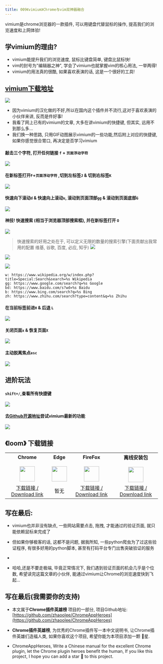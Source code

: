 ```yaml
---
title: 009《vimium》Chrome与vim双神器融合
---
```

vimium是chrome浏览器的一款插件, 可以用键盘代替鼠标的操作, 提高我们的浏览速度和上网体验!

## 学vimium的理由?

- vimium能提升我们的浏览速度, 鼠标比键盘简单, 键盘比鼠标快!
- vim的封号为"编辑器之神", 学会了vimium也就掌握vim的核心用法, 一举两得!
- vimium的用法真的很酷, 如果喜欢表演的话, 这是一个很好的工具!


## [vimium下载地址](https://chrome.google.com/webstore/detail/vimium/dbepggeogbaibhgnhhndojpepiihcmeb)

![](https://www.v2fy.com/asset/009_vimium/80cfd343db1142e692ff47bbb583daa6.png)

- 因为vimium的汉化做的不好,所以在国内这个插件并不流行,这对于喜欢表演的小伙伴来讲, 反而是件好事!
- 我看了网上已有的vimium的文章, 大多在讲vimium的快捷键, 但其实, 远用不到那么多...
- 我们换一种思路, 只用GIF动图展示vimium的一些功能,然后附上对应的快捷键, 如果你感觉很合胃口, 再决定是否学习vimium

#### 敲击三个字符, 打开任何链接 `f` + `页面浮动字符`
![](https://www.v2fy.com/asset/009_vimium/c08a6e6029a34c8da661be3a0c13a9d6.gif)

#### 在新标签打开`F`+`页面浮动字符` ,切到左标签`J` & 切到右标签`K`

![](https://www.v2fy.com/asset/009_vimium/15c2929c0ad84b2eabd4c97e920b918a.gif)
#### 快速向下滚动`d` & 快速向上滚动`u`, 滚动到页面顶部`gg` & 滚动到页面底部`G`

![](https://www.v2fy.com/asset/009_vimium/3e869c74cf6c4fd0b8724eede30bd85f.gif)

#### 神技! 快速搜索 (相当于浏览器顶部搜索框), 并在新标签打开 `O`

![](https://www.v2fy.com/asset/009_vimium/9a28a00e02f34c82b16410cebe7e97ab.gif)

> 快速搜索的好用之处在于, 可以定义无限的数量的搜索引擎(下面贡献出我常用的配置 维基, 谷歌, 百度, 必应, 知乎)
![](https://www.v2fy.com/asset/009_vimium/483421f8b564496abb4367f826a553c5.png)

![](https://www.v2fy.com/asset/009_vimium/a6ac595e35fd44c6ab4c78deb325e041.png)

![](https://www.v2fy.com/asset/009_vimium/e4c99cb051af42d6bd8f7b6ded1ea6bf.png)

```
w: https://www.wikipedia.org/w/index.php?title=Special:Search&search=%s Wikipedia
gg: https://www.google.com/search?q=%s Google
bd: https://www.baidu.com/s?wd=%s Baidu
b: https://www.bing.com/search?q=%s Bing
zh: https://www.zhihu.com/search?type=content&q=%s Zhihu
```
#### 在当前标签前进`H` & 后退 `L`
![](https://www.v2fy.com/asset/009_vimium/313f9bc2c90e458b9a4cf97d45308288.gif)

#### 关闭页面`x` & 恢复页面`X`

![](https://www.v2fy.com/asset/009_vimium/bff6daa2bdd84de7b62b90ed00ab3219.gif)

#### 主动脱离焦点`esc`

![](https://www.v2fy.com/asset/009_vimium/fd76a0da0af24cb3b067a0071963ab09.gif)

## 进阶玩法
#### `shift+/`,查看所有快捷键
![](https://www.v2fy.com/asset/009_vimium/f28acb7f6ce74a4d9b44cbeb147bc2a7.png)

#### 去[Github开源地址](https://github.com/philc/vimium)尝试vimium最新的功能
![](https://www.v2fy.com/asset/009_vimium/a8844acbb78e4b9289bf4accf8902b6d.png)



## 《loom》 下载链接

<table style="table-layout: fixed;">
<tbody>
<tr>
<td><div style="text-align: center;"><div style="font-weight: bold">Chrome</div><br/><div><img  style="width:50px; height:auto;" src="https://www.v2fy.com/asset/0i/ChromeAppHeroes/page/001_markdown_here.assets/chromeappheroes-chrome-icon.png"/></div></div></td>
<td><div style="text-align: center;" ><div style="font-weight: bold">Edge</div><br/><div><img style="width:50px; height:auto;" src="https://www.v2fy.com/asset/0i/ChromeAppHeroes/page/001_markdown_here.assets/chromeappheroes-edge-icon.png"/></div></div></td>
<td><div style="text-align: center;" ><div style="font-weight: bold">FireFox</div><br/><div><img  style="width:50px; height:auto;" src="https://www.v2fy.com/asset/0i/ChromeAppHeroes/page/001_markdown_here.assets/chromeappheroes-firefox-icon.png"/></div></div></td>
<td><div style="text-align: center;" ><div style="font-weight: bold">离线安装包</div><br/><div><img  style="width:50px; height:auto;" src="https://www.v2fy.com/asset/0i/ChromeAppHeroes/page/001_markdown_here.assets/chromeappheroes-github-download.png"/></div></div></td>
</tr>
<tr>
<td>
<div style="text-align: center;">
<a  href="https://chrome.google.com/webstore/detail/vimium/dbepggeogbaibhgnhhndojpepiihcmeb">下载链接 / Download link</a>
</div>
</td>
<td>
<div style="text-align: center;">暂无</div>
</td>
<td>
<div style="text-align: center;"><a  href="https://addons.mozilla.org/en-GB/firefox/addon/vimium-ff/">下载链接 / Download link</a></div>
</td>
<td>
<div style="text-align: center;"><a  href="https://cdn.jsdelivr.net/gh/zhaoolee/ChromeAppHeroes/backup/009-vimium.zip">下载链接 / Download link</a></div>
</td>
</tr>
</tbody>
</table>



## 写在最后:

- vimium也并非没有缺点, 一些网站需要点击, 拖拽, 才能通过的验证页面, 就只能依赖鼠标来完成了

- 但如果你够极客的话, 这都不是问题, 据我所知, 一些python爬虫为了过这些验证程序, 有很多好用的python脚本, 甚至有打码平台专门出售突破验证的服务
- 
- 哈哈,还是不要走极端, 毕竟正常情况下, 我们遇到验证页面的机会几乎是个位数, 希望读完这篇文章的小伙伴, 能通过vimium让Chrome的浏览速度快到飞起...






## 写在最后(我需要你的支持)
- 本文属于**Chrome插件英雄榜** 项目的一部分, 项目Github地址: [https://github.com/zhaoolee/ChromeAppHeroes](https://github.com/zhaoolee/ChromeAppHeroes)

- **Chrome插件英雄榜**, 为优秀的Chrome插件写一本中文说明书, 让Chrome插件英雄们造福人类, 如果你喜欢这个项目, 希望你能为本项目添加一颗 🌟星.

- ChromeAppHeroes, Write a Chinese manual for the excellent Chrome plugin, let the Chrome plugin heroes benefit the human, If you like this project, I hope you can add a star 🌟 to this project.
